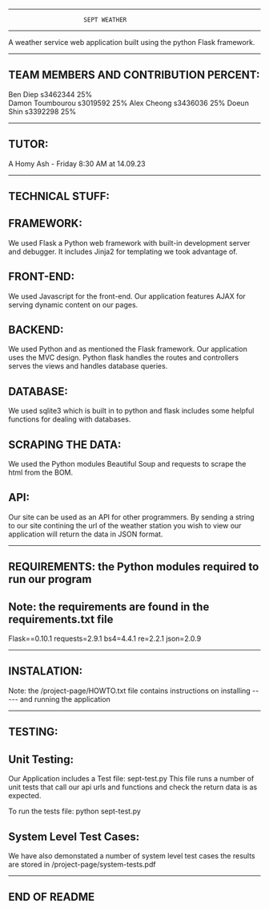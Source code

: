 
-------------------------------------------------------------------------
          	             SEPT WEATHER
-------------------------------------------------------------------------

A weather service web application built using the python Flask framework.

-------------------------------------------------------------------------
TEAM MEMBERS AND CONTRIBUTION PERCENT:
-------------------------------------------------------------------------

Ben Diep           s3462344    25%			 
Damon Toumbourou   s3019592    25%
Alex Cheong        s3436036    25%
Doeun Shin         s3392298    25%
  

-------------------------------------------------------------------------
TUTOR:
-------------------------------------------------------------------------
A Homy Ash - Friday 8:30 AM at 14.09.23


--------------------------------------------------------------------------
TECHNICAL STUFF:
--------------------------------------------------------------------------

FRAMEWORK: 
----------
We used Flask a Python web framework with built-in development server 
and debugger. It includes Jinja2 for templating we took advantage of.

FRONT-END:
----------
We used Javascript for the front-end.
Our application features AJAX for serving dynamic content on our pages. 

BACKEND:
--------
We used Python and as mentioned the Flask framework.
Our application uses the MVC design. Python flask handles the routes and 
controllers serves the views and handles database queries.

DATABASE:
---------
We used sqlite3 which is built in to python and flask includes some helpful
functions for dealing with databases.

SCRAPING THE DATA:
------------------
We used the Python modules Beautiful Soup and requests to scrape the html 
from the BOM. 

API:
----
Our site can be used as an API for other programmers. By sending a 
string to our site contining the url of the weather station you wish 
to view our application will return the data in JSON format.

--------------------------------------------------------------------------
REQUIREMENTS: the Python modules required to run our program
--------------------------------------------------------------------------
Note: the requirements are found in the requirements.txt file
-----
Flask==0.10.1
requests=2.9.1
bs4=4.4.1
re=2.2.1
json=2.0.9

--------------------------------------------------------------------------
INSTALATION:
--------------------------------------------------------------------------
Note: the /project-page/HOWTO.txt file contains instructions on installing
----- and running the application

--------------------------------------------------------------------------
TESTING:
--------------------------------------------------------------------------
Unit Testing:
-------------
Our Application includes a Test file: sept-test.py 
This file runs a number of unit tests that call our api urls and functions
and check the return data is as expected.

To run the tests file:
    python sept-test.py
    

System Level Test Cases:
----------------------- 
We have also demonstated a number of system level test cases the results 
are stored in /project-page/system-tests.pdf
 
--------------------------------------------------------------------------
END OF README
--------------------------------------------------------------------------
